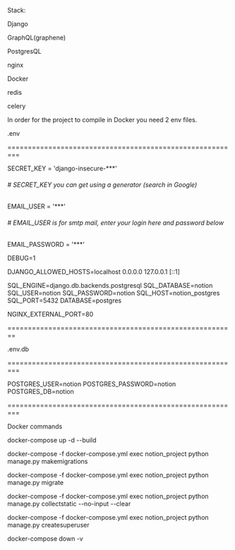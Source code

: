 Stack:

Django

GraphQL(graphene)

PostgresQL

nginx

Docker

redis

celery

In order for the project to compile in Docker you need 2 env files.

.env

=========================================================

SECRET_KEY = 'django-insecure-***'

###### # SECRET_KEY you can get using a generator (search in Google)

EMAIL_USER = '***'

###### # EMAIL_USER is for smtp mail, enter your login here and password below

EMAIL_PASSWORD = '***'

DEBUG=1

DJANGO_ALLOWED_HOSTS=localhost 0.0.0.0 127.0.0.1 [::1]

SQL_ENGINE=django.db.backends.postgresql
SQL_DATABASE=notion
SQL_USER=notion
SQL_PASSWORD=notion
SQL_HOST=notion_postgres
SQL_PORT=5432
DATABASE=postgres

NGINX_EXTERNAL_PORT=80

========================================================

.env.db

=========================================================

POSTGRES_USER=notion
POSTGRES_PASSWORD=notion
POSTGRES_DB=notion

=========================================================

Docker commands

docker-compose up -d --build

docker-compose -f docker-compose.yml exec notion_project python manage.py makemigrations

docker-compose -f docker-compose.yml exec notion_project python manage.py migrate

docker-compose -f docker-compose.yml exec notion_project python manage.py collectstatic --no-input --clear

docker-compose -f docker-compose.yml exec notion_project python manage.py createsuperuser

docker-compose down -v
